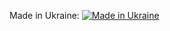 Made in Ukraine:
[![Made in Ukraine](https://img.shields.io/badge/made_in-Ukraine-ffd700.svg?labelColor=0057b7)](https://stand-with-ukraine.pp.ua)
